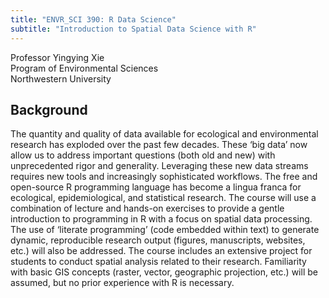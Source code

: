 ```yaml
---
title: "ENVR_SCI 390: R Data Science"
subtitle: "Introduction to Spatial Data Science with R"
---
```


Professor Yingying Xie <br>
Program of Environmental Sciences <br> 
Northwestern University

## Background
The quantity and quality of data available for ecological and environmental research has exploded over the past few decades. These ‘big data’ now allow us to address important questions (both old and new) with unprecedented rigor and generality.  Leveraging these new data streams requires new tools and increasingly sophisticated workflows. The free and open-source R programming language has become a lingua franca for ecological, epidemiological, and statistical research.  The course will use a combination of lecture and hands-on exercises to provide a gentle introduction to programming in R with a focus on spatial data processing.  The use of ‘literate programming’ (code embedded within text) to generate dynamic, reproducible research output (figures, manuscripts, websites, etc.) will also be addressed. The course includes an extensive project for students to conduct spatial analysis related to their research. Familiarity with basic GIS concepts (raster, vector, geographic projection, etc.) will be assumed, but no prior experience with R is necessary.


